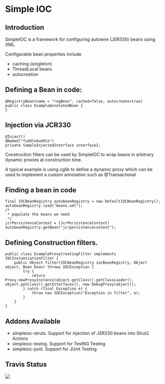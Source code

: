 Simple IOC
=============


Introduction
-------------------

SimpleIOC is a framework for configuring autowire (JSR330) beans using XML.

Configurable bean properties include

* caching (singleton)
* ThreadLocal beans
* autocreation

Defining a Bean in code:
-------------------

	@RegistryBean(name = "regBean", cached=false, autocreate=true)
	public class ExampleAnnotatedBean {
	}


Injection via JCR330
-------------------

	@Inject()
	@Named("fuddleduddle")
	private SampleInjectedInterface interface2;
	

Construction filters can be used by SimpleIOC to wrap beans in arbitrary dynamic proxies at construction time. 

A typical example is using cglib to define a dynamic proxy which can be used to implement a custom annotation such as @Transactional

Finding a bean in code
-------------------

	final IOCBeanRegistry autobeanRegistry = new DefaultIOCBeanRegistry();
	autobeanRegistry.load("beans.xml");
	/*
	 * populate the beans we need
	 */
	jcrPersistenceContext = (JcrPersistenceContext) autobeanRegistry.getBean("jcrpersistencecontext");


Defining Construction filters.  
-------------------

	public class ExampleProxyCreatingFilter implements IOCInstantiationFilter {
		public Object filter(IOCBeanRegistry iocBeanRegistry, Object object, Bean bean) throws IOCException {
			try {
				return Proxy.newProxyInstance(object.getClass().getClassLoader(), object.getClass().getInterfaces(), new DebugProxy(object));
			} catch (final Exception e) {
				throw new IOCException("Exception in filter", e);
			}
		}
	}

Addons Available  
-------------------

* simpleioc-struts.  Support for injection of JSR330 beans into Strut2 Actions
* simpleioc-testng.  Support for TestNG Testing
* simpleioc-junit.   Support for JUnit Testing

Travis Status
-------------------

<a href="https://travis-ci.org/teverett/simpleioc"><img src="https://api.travis-ci.org/teverett/simpleioc"></a>






